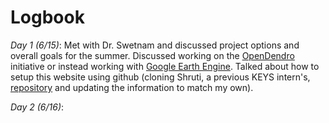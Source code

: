 # Logbook


*Day 1 (6/15)*: Met with Dr. Swetnam and discussed project options and overall goals for the summer. Discussed working on the [OpenDendro](https://opendendro.org/) initiative or instead working with [Google Earth Engine](https://earthengine.google.com/). Talked about how to setup this website using github (cloning Shruti, a previous KEYS intern's, [repository](https://github.com/shrutir11/KEYS) and updating the information to match my own). 

*Day 2 (6/16)*: 
